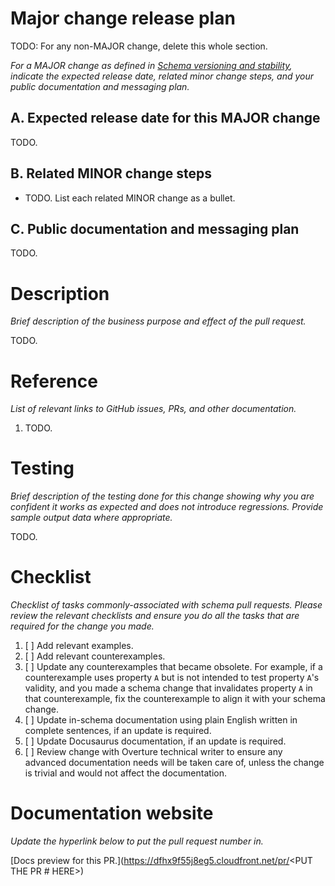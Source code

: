 # Major change release plan

TODO: For any non-MAJOR change, delete this whole section.

*For a MAJOR change as defined in [Schema versioning and stability](https://lf-overturemaps.atlassian.net/wiki/x/GgDa),
indicate the expected release date, related minor change steps, and your
public documentation and messaging plan.*

## A. Expected release date for this MAJOR change

TODO.

## B. Related MINOR change steps

- TODO. List each related MINOR change as a bullet.

## C. Public documentation and messaging plan

TODO.

# Description

*Brief description of the business purpose and effect of the pull request.*

TODO.

# Reference

*List of relevant links to GitHub issues, PRs, and other documentation.*

1. TODO.

# Testing

*Brief description of the testing done for this change showing why you are confident it works as expected and does not introduce regressions. Provide sample output data where appropriate.* 

TODO.

# Checklist

*Checklist of tasks commonly-associated with schema pull requests. Please review the relevant checklists and ensure you do all the tasks that are required for the change you made.*

1. [ ] Add relevant examples.
2. [ ] Add relevant counterexamples.
3. [ ] Update any counterexamples that became obsolete. For example, if a counterexample uses property `A` but is not intended to test property `A`'s validity, and you made a schema change that invalidates property `A` in that counterexample, fix the counterexample to align it with your schema change.  
4. [ ] Update in-schema documentation using plain English written in complete sentences, if an update is required.
5. [ ] Update Docusaurus documentation, if an update is required.
6. [ ] Review change with Overture technical writer to ensure any advanced documentation needs will be taken care of, unless the change is trivial and would not affect the documentation.

# Documentation website

*Update the hyperlink below to put the pull request number in.*

[Docs preview for this PR.](https://dfhx9f55j8eg5.cloudfront.net/pr/<PUT THE PR # HERE>)
